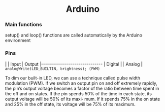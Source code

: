 <h1 align="center">Arduino</h1>


### Main functions

setup() and loop() functions are called automatically by the Arduino environment



### Pins

|         |     Input | Output
|-------------------------------
| Digital |
| Analog  |             `analogWrite(LED_BUILTIN, brightness); (PWM)`

To dim our built-in LED, we can use a technique called pulse width modulation (PWM). If we switch an output pin on and off extremely rapidly, the pin’s output voltage becomes a factor of the ratio between time spent in the off and on states. If the pin spends 50% of the time in each state, its output voltage will be 50% of its maxi‐ mum. If it spends 75% in the on state and 25% in the off state, its voltage will be 75% of its maximum.

